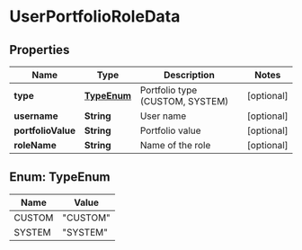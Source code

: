 
# UserPortfolioRoleData

## Properties
Name | Type | Description | Notes
------------ | ------------- | ------------- | -------------
**type** | [**TypeEnum**](#TypeEnum) | Portfolio type (CUSTOM, SYSTEM) |  [optional]
**username** | **String** | User name |  [optional]
**portfolioValue** | **String** | Portfolio value |  [optional]
**roleName** | **String** | Name of the role |  [optional]


<a name="TypeEnum"></a>
## Enum: TypeEnum
Name | Value
---- | -----
CUSTOM | &quot;CUSTOM&quot;
SYSTEM | &quot;SYSTEM&quot;



